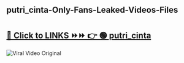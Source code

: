 
 ## putri_cinta-Only-Fans-Leaked-Videos-Files

# <h2><a href="https://mediaupload.pro?putri_cinta">🔗 Click to LINKS ⏩⏩ 👉 🟢 putri_cinta </a></h2>

<a href="https://mediaupload.pro?putri_cinta" rel="nofollow" data-target="animated-image.originalLink"><img src="https://i.ibb.co.com/xMMVF88/686577567.gif" alt="Viral Video Original" style="max-width: 100%; display: inline-block;" data-target="animated-image.originalImage"></a>